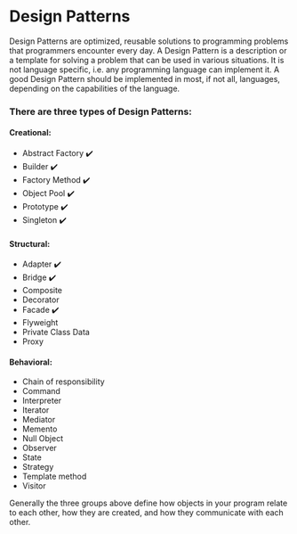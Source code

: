 # Design Patterns

Design Patterns are optimized, reusable solutions to programming problems that programmers encounter every day. A Design Pattern is a description or a template for solving a problem that can be used in various situations. It is not language specific, i.e. any programming language can implement it. A good Design Pattern should be implemented in most, if not all, languages, depending on the capabilities of the language.

### There are three types of Design Patterns:

#### Creational:
- Abstract Factory :heavy_check_mark:
- Builder :heavy_check_mark:
- Factory Method :heavy_check_mark:
- Object Pool :heavy_check_mark:
- Prototype :heavy_check_mark:
- Singleton :heavy_check_mark:

#### Structural:
- Adapter :heavy_check_mark:
- Bridge :heavy_check_mark:
- Composite
- Decorator
- Facade :heavy_check_mark:
- Flyweight
- Private Class Data
- Proxy

#### Behavioral:
- Chain of responsibility
- Command
- Interpreter
- Iterator
- Mediator
- Memento
- Null Object
- Observer
- State
- Strategy
- Template method
- Visitor

Generally the three groups above define how objects in your program relate to each other, how they are created, and how they communicate with each other.
